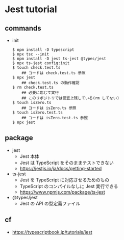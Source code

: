 # Jest tutorial

## commands
* init
    ```
    $ npm install -D typescript
    $ npx tsc --init
    $ npm install -D jest ts-jest @types/jest
    $ npx ts-jest config:init
    $ touch check.test.ts
        ## コードは check.test.ts 参照
    $ npx jest
        ## check.test.ts の動作確認
    $ rm check.test.ts 
        ## 必要に応じて実行
        ## このリポジトリでは便宜上残している(rm してない)
    $ touch isZero.ts
        ## コードは isZero.ts 参照
    $ touch isZero.test.ts
        ## コードは isZero.test.ts 参照
    $ npx jest
    ```

## package
* jest
    * Jest 本体
    * Jest は TypeScript をそのままテストできない
    * https://jestjs.io/ja/docs/getting-started
* ts-jest
    * Jest を TypeScript に対応させるためのもの
    * TypeScript のコンパイルなしに Jest 実行できる
    * https://www.npmjs.com/package/ts-jest
* @types/jest
    * Jest の API の型定義ファイル

## cf
* https://typescriptbook.jp/tutorials/jest